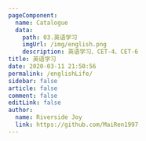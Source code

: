 ```yaml
---
pageComponent: 
  name: Catalogue
  data: 
    path: 03.英语学习
    imgUrl: /img/english.png
    description: 英语学习、CET-4、CET-6
title: 英语学习
date: 2020-03-11 21:50:56
permalink: /englishLife/
sidebar: false
article: false
comment: false
editLink: false
author: 
  name: Riverside Joy
  link: https://github.com/MaiRen1997
---
```

